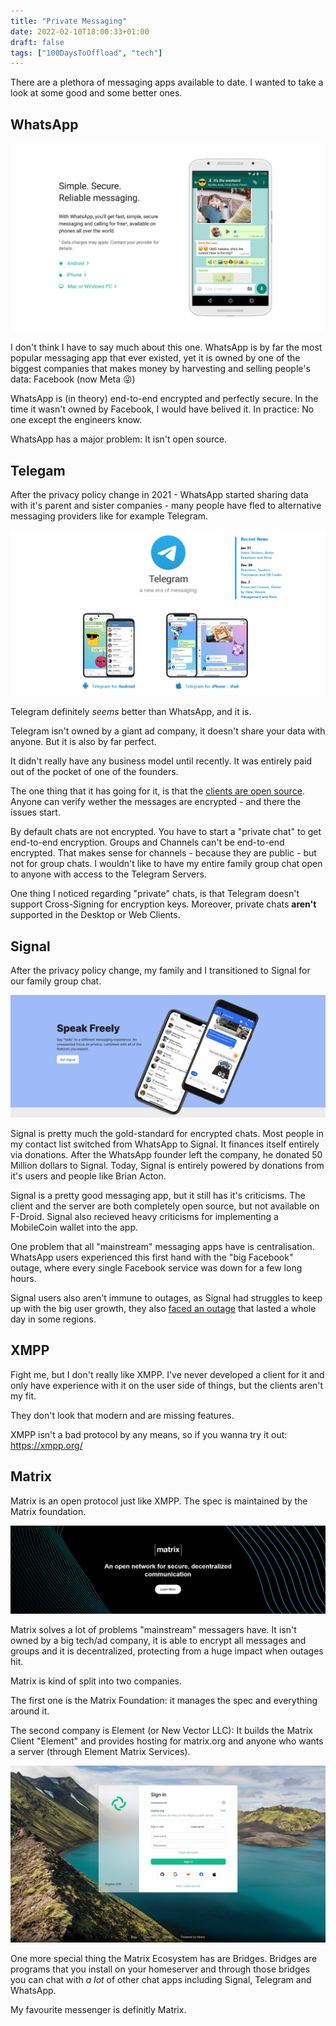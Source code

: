 ```yaml
---
title: "Private Messaging"
date: 2022-02-10T18:00:33+01:00
draft: false
tags: ["100DaysToOffload", "tech"]
---
```

There are a plethora of messaging apps available to date.
I wanted to take a look at some good and some better ones.

## WhatsApp
![](whatsapp.png)

I don't think I have to say much about this one.
WhatsApp is by far the most popular messaging app that ever existed, yet it is owned by one of the biggest companies that makes money by harvesting and selling people's data: Facebook (now Meta 😜)

WhatsApp is (in theory) end-to-end encrypted and perfectly secure. In the time it wasn't owned by Facebook, I would have belived it. In practice: No one except the engineers know.

WhatsApp has a major problem: It isn't open source.

## Telegam
After the privacy policy change in 2021 - WhatsApp started sharing data with it's parent and sister companies - many people have fled to alternative messaging providers like for example Telegram.

![](telegram.png)

Telegram definitely *seems* better than WhatsApp, and it is.

Telegram isn't owned by a giant ad company, it doesn't share your data with anyone.
But it is also by far perfect.

It didn't really have any business model until recently. It was entirely paid out of the pocket of one of the founders.

The one thing that it has going for it, is that the [clients are open source](https://telegram.org/apps). Anyone can verify wether the messages are encrypted - and there the issues start.

By default chats are not encrypted. You have to start a "private chat" to get end-to-end encryption.
Groups and Channels can't be end-to-end encrypted. That makes sense for channels - because they are public - but not for group chats. I wouldn't like to have my entire family group chat open to anyone with access to the Telegram Servers.

One thing I noticed regarding "private" chats, is that Telegram doesn't support Cross-Signing for encryption keys. Moreover, private chats **aren't** supported in the Desktop or Web Clients.

## Signal
After the privacy policy change, my family and I transitioned to Signal for our family group chat.

![](signal.png)

Signal is pretty much the gold-standard for encrypted chats. Most people in my contact list switched from WhatsApp to Signal.
It finances itself entirely via donations. After the WhatsApp founder left the company, he donated 50 Million dollars to Signal.
Today, Signal is entirely powered by donations from it's users and people like Brian Acton.

Signal is a pretty good messaging app, but it still has it's criticisms.
The client and the server are both completely open source, but not available on F-Droid.
Signal also recieved heavy criticisms for implementing a MobileCoin wallet into the app.

One problem that all "mainstream" messaging apps have is centralisation.
WhatsApp users experienced this first hand with the "big Facebook" outage, where every single Facebook service was down for a few long hours.

Signal users also aren't immune to outages, as Signal had struggles to keep up with the big user growth, they also [faced an outage](https://twitter.com/signalapp/status/1350118809860886528) that lasted a whole day in some regions.

## XMPP
Fight me, but I don't really like XMPP.
I've never developed a client for it and only have experience with it on the user side of things, but the clients aren't my fit.

They don't look that modern and are missing features.

XMPP isn't a bad protocol by any means, so if you wanna try it out: https://xmpp.org/

## Matrix
Matrix is an open protocol just like XMPP.
The spec is maintained by the Matrix foundation.

![](matrix.png)

Matrix solves a lot of problems "mainstream" messagers have.
It isn't owned by a big tech/ad company, it is able to encrypt all messages and groups and it is decentralized, protecting from a huge impact when outages hit.

Matrix is kind of split into two companies.

The first one is the Matrix Foundation: it manages the spec and everything around it.

The second company is Element (or New Vector LLC): It builds the Matrix Client "Element" and provides hosting for matrix.org and anyone who wants a server (through Element Matrix Services).

![The Element Login Screen](element-login.png)

One more special thing the Matrix Ecosystem has are Bridges.
Bridges are programs that you install on your homeserver and through those bridges you can chat with *a lot* of other chat apps including Signal, Telegram and WhatsApp.

My favourite messenger is definitly Matrix.